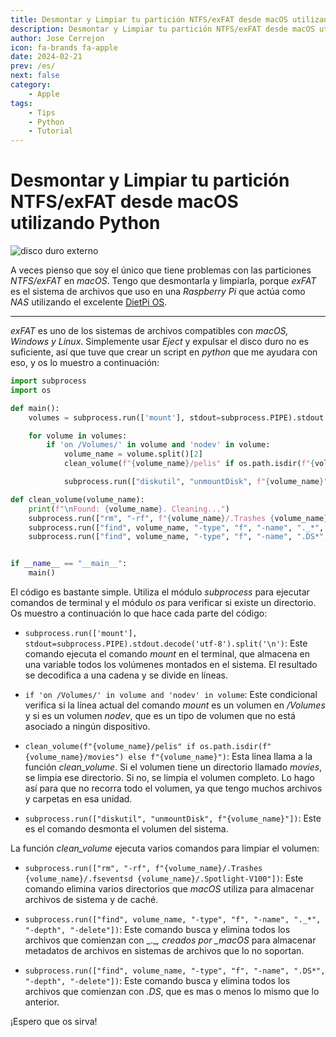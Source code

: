 ```yaml
---
title: Desmontar y Limpiar tu partición NTFS/exFAT desde macOS utilizando Python
description: Desmontar y Limpiar tu partición NTFS/exFAT desde macOS utilizando Python
author: Jose Cerrejon
icon: fa-brands fa-apple
date: 2024-02-21
prev: /es/
next: false
category:
    - Apple
tags:
    - Tips
    - Python
    - Tutorial
---
```


# Desmontar y Limpiar tu partición NTFS/exFAT desde macOS utilizando Python

![disco duro externo](https://misapuntesde.com/images/2024/02/hard-drive-with-macbook-pro.jpg "Mi disco duro externo con toneladas de 💩.")

A veces pienso que soy el único que tiene problemas con las particiones _NTFS/exFAT_ en _macOS_. Tengo que desmontarla y limpiarla, porque _exFAT_ es el sistema de archivos que uso en una _Raspberry Pi_ que actúa como _NAS_ utilizando el excelente [DietPi OS](https://dietpi.com).

---

_exFAT_ es uno de los sistemas de archivos compatibles con _macOS, Windows y Linux_. Simplemente usar _Eject_ y expulsar el disco duro no es suficiente, así que tuve que crear un script en _python_ que me ayudara con eso, y os lo muestro a continuación:

```python
import subprocess
import os

def main():
    volumes = subprocess.run(['mount'], stdout=subprocess.PIPE).stdout.decode('utf-8').split('\n')

    for volume in volumes:
        if 'on /Volumes/' in volume and 'nodev' in volume:
            volume_name = volume.split()[2]
            clean_volume(f"{volume_name}/pelis" if os.path.isdir(f"{volume_name}/movies") else f"{volume_name}")

            subprocess.run(["diskutil", "unmountDisk", f"{volume_name}"])

def clean_volume(volume_name):
    print(f"\nFound: {volume_name}. Cleaning...")
    subprocess.run(["rm", "-rf", f"{volume_name}/.Trashes {volume_name}/.fseventsd {volume_name}/.Spotlight-V100"])
    subprocess.run(["find", volume_name, "-type", "f", "-name", "._*", "-depth", "-delete"])
    subprocess.run(["find", volume_name, "-type", "f", "-name", ".DS*", "-depth", "-delete"])


if __name__ == "__main__":
    main()
```

El código es bastante simple. Utiliza el módulo _subprocess_ para ejecutar comandos de terminal y el módulo _os_ para verificar si existe un directorio. Os muestro a continuación lo que hace cada parte del código:

-   `subprocess.run(['mount'], stdout=subprocess.PIPE).stdout.decode('utf-8').split('\n')`: Este comando ejecuta el comando _mount_ en el terminal, que almacena en una variable todos los volúmenes montados en el sistema. El resultado se decodifica a una cadena y se divide en líneas.

-   `if 'on /Volumes/' in volume and 'nodev' in volume`: Este condicional verifica si la línea actual del comando _mount_ es un volumen en _/Volumes_ y si es un volumen _nodev_, que es un tipo de volumen que no está asociado a ningún dispositivo.

-   `clean_volume(f"{volume_name}/pelis" if os.path.isdir(f"{volume_name}/movies") else f"{volume_name}")`: Esta línea llama a la función _clean_volume_. Si el volumen tiene un directorio llamado _movies_, se limpia ese directorio. Si no, se limpia el volumen completo. Lo hago así para que no recorra todo el volumen, ya que tengo muchos archivos y carpetas en esa unidad.

-   `subprocess.run(["diskutil", "unmountDisk", f"{volume_name}"])`: Este es el comando desmonta el volumen del sistema.

La función _clean_volume_ ejecuta varios comandos para limpiar el volumen:

-   `subprocess.run(["rm", "-rf", f"{volume_name}/.Trashes {volume_name}/.fseventsd {volume_name}/.Spotlight-V100"])`: Este comando elimina varios directorios que _macOS_ utiliza para almacenar archivos de sistema y de caché.

-   `subprocess.run(["find", volume_name, "-type", "f", "-name", "._*", "-depth", "-delete"])`: Este comando busca y elimina todos los archivos que comienzan con \_.\__, creados por \_macOS_ para almacenar metadatos de archivos en sistemas de archivos que lo no soportan.

-   `subprocess.run(["find", volume_name, "-type", "f", "-name", ".DS*", "-depth", "-delete"])`: Este comando busca y elimina todos los archivos que comienzan con _.DS_, que es mas o menos lo mismo que lo anterior.

¡Espero que os sirva!
